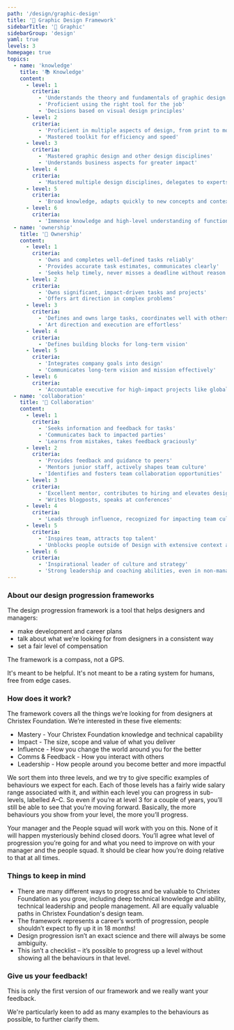 ```yaml
---
path: '/design/graphic-design'
title: '🎨 Graphic Design Framework'
sidebarTitle: '🎨 Graphic'
sidebarGroup: 'design'
yaml: true
levels: 3
homepage: true
topics:
  - name: 'knowledge'
    title: '📚 Knowledge'
    content:
      - level: 1
        criteria:
          - 'Understands the theory and fundamentals of graphic design'
          - 'Proficient using the right tool for the job'
          - 'Decisions based on visual design principles'
      - level: 2
        criteria:
          - 'Proficient in multiple aspects of design, from print to motion'
          - 'Mastered toolkit for efficiency and speed'
      - level: 3
        criteria:
          - 'Mastered graphic design and other design disciplines'
          - 'Understands business aspects for greater impact'
      - level: 4
        criteria:
          - 'Mastered multiple design disciplines, delegates to experts'
      - level: 5
        criteria:
          - 'Broad knowledge, adapts quickly to new concepts and contexts'
      - level: 6
        criteria:
          - 'Immense knowledge and high-level understanding of function’s intersection with company and business'
  - name: 'ownership'
    title: '🔑 Ownership'
    content:
      - level: 1
        criteria:
          - 'Owns and completes well-defined tasks reliably'
          - 'Provides accurate task estimates, communicates clearly'
          - 'Seeks help timely, never misses a deadline without reason'
      - level: 2
        criteria:
          - 'Owns significant, impact-driven tasks and projects'
          - 'Offers art direction in complex problems'
      - level: 3
        criteria:
          - 'Defines and owns large tasks, coordinates well with others'
          - 'Art direction and execution are effortless'
      - level: 4
        criteria:
          - 'Defines building blocks for long-term vision'
      - level: 5
        criteria:
          - 'Integrates company goals into design'
          - 'Communicates long-term vision and mission effectively'
      - level: 6
        criteria:
          - 'Accountable executive for high-impact projects like global rebranding'
  - name: 'collaboration'
    title: '🤝 Collaboration'
    content:
      - level: 1
        criteria:
          - 'Seeks information and feedback for tasks'
          - 'Communicates back to impacted parties'
          - 'Learns from mistakes, takes feedback graciously'
      - level: 2
        criteria:
          - 'Provides feedback and guidance to peers'
          - 'Mentors junior staff, actively shapes team culture'
          - 'Identifies and fosters team collaboration opportunities'
      - level: 3
        criteria:
          - 'Excellent mentor, contributes to hiring and elevates design culture'
          - 'Writes blogposts, speaks at conferences'
      - level: 4
        criteria:
          - 'Leads through influence, recognized for impacting team culture'
      - level: 5
        criteria:
          - 'Inspires team, attracts top talent'
          - 'Unblocks people outside of Design with extensive context and willingness'
      - level: 6
        criteria:
          - 'Inspirational leader of culture and strategy'
          - 'Strong leadership and coaching abilities, even in non-managerial roles'
---
```


### About our design progression frameworks

The design progression framework is a tool that helps designers and managers:

- make development and career plans
- talk about what we’re looking for from designers in a consistent way
- set a fair level of compensation

The framework is a compass, not a GPS.

It's meant to be helpful. It's not meant to be a rating system for humans, free from edge cases.

### How does it work?

The framework covers all the things we’re looking for from designers at Christex Foundation. We’re interested in these five elements:

- Mastery - Your Christex Foundation knowledge and technical capability
- Impact - The size, scope and value of what you deliver
- Influence - How you change the world around you for the better
- Comms & Feedback - How you interact with others
- Leadership - How people around you become better and more impactful

We sort them into three levels, and we try to give specific examples of behaviours we expect for each. Each of those levels has a fairly wide salary range associated with it, and within each level you can progress in sub-levels, labelled A–C. So even if you’re at level 3 for a couple of years, you’ll still be able to see that you’re moving forward. Basically, the more behaviours you show from your level, the more you’ll progress.

Your manager and the People squad will work with you on this. None of it will happen mysteriously behind closed doors. You’ll agree what level of progression you’re going for and what you need to improve on with your manager and the people squad. It should be clear how you’re doing relative to that at all times.

### Things to keep in mind

- There are many different ways to progress and be valuable to Christex Foundation as you grow, including deep technical knowledge and ability, technical leadership and people management. All are equally valuable paths in Christex Foundation's design team.
- The framework represents a career’s worth of progression, people shouldn’t expect to fly up it in 18 months!
- Design progression isn’t an exact science and there will always be some ambiguity.
- This isn’t a checklist – it’s possible to progress up a level without showing all the behaviours in that level.

### Give us your feedback!

This is only the first version of our framework and we really want your feedback.

We're particularly keen to add as many examples to the behaviours as possible, to further clarify them.
